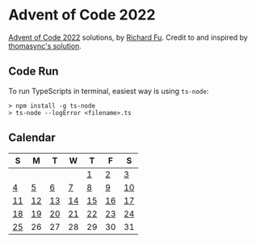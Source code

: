 # Advent of Code 2022
[Advent of Code 2022](https://adventocode.com/2022) solutions, by [Richard Fu](https://github.com/furic/). Credit to and inspired by [thomasync's solution](https://github.com/thomasync/adventofcode-puzzles/).

## Code Run
To run TypeScripts in terminal, easiest way is using `ts-node`:
```
> npm install -g ts-node
> ts-node --logError <filename>.ts
```

## Calendar
| S | M | T | W | T | F | S |
|---|---|---|---|---|---|---|
|   |   |   |   | [1](./01) | [2](./02) | [3](./03) |
| [4](./04) | [5](./05) | [6](./06) | [7](./07) | [8](./08) | [9](./09) | [10](./10) |
| [11](./11) | [12](./12) | [13](./13) | [14](./14) | [15](./15) | [16](./16) | [17](./17) |
| [18](./18) | [19](./19) | [20](./20) | [21](./21) | [22](./22) | [23](./23) | [24](./24) |
| [25](./25) | 26 | 27 | 28 | 29 | 30 | 31 |